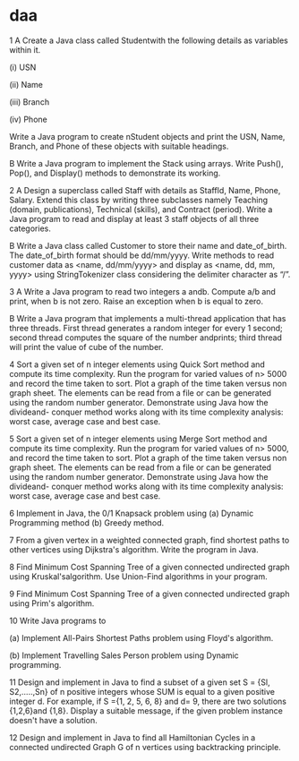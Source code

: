 # daa

1 A Create a Java class called Studentwith the following details as variables within it.

(i) USN

(ii) Name

(iii) Branch

(iv) Phone

Write a Java program to create nStudent objects and print the USN, Name, Branch, and Phone of these objects with suitable headings.

B Write a Java program to implement the Stack using arrays. Write Push(), Pop(), and Display() methods to demonstrate its working.


2 A Design a superclass called Staff with details as StaffId, Name, Phone, Salary. Extend this class by writing three subclasses namely Teaching (domain, publications), Technical (skills), and Contract (period). Write a Java program to read and display at least 3 staff objects of all three categories.

B Write a Java class called Customer to store their name and date_of_birth. The date_of_birth format should be dd/mm/yyyy. Write methods to read customer data as <name, dd/mm/yyyy> and display as <name, dd, mm, yyyy> using StringTokenizer class considering the delimiter character as “/”.


3 A Write a Java program to read two integers a andb. Compute a/b and print, when b is not zero. Raise an exception when b is equal to zero.

B Write a Java program that implements a multi-thread application that has three threads. First thread generates a random integer for every 1 second; second thread computes the square of the number andprints; third thread will print the value of cube of the number.


4 Sort a given set of n integer elements using Quick Sort method and compute its time complexity. Run the program for varied values of n> 5000 and record the time taken to sort. Plot a graph of the time taken versus non graph sheet. The elements can be read from a file or can be generated using the random number generator. Demonstrate using Java how the divideand- conquer method works along with its time complexity analysis: worst case, average case and best case.


5 Sort a given set of n integer elements using Merge Sort method and compute its time complexity. Run the program for varied values of n> 5000, and record the time taken to sort. Plot a graph of the time taken versus non graph sheet. The elements can be read from a file or can be generated using the random number generator. Demonstrate using Java how the divideand- conquer method works along with its time complexity analysis: worst case, average case and best case.


6 Implement in Java, the 0/1 Knapsack problem using (a) Dynamic Programming method (b) Greedy method.


7 From a given vertex in a weighted connected graph, find shortest paths to other vertices using Dijkstra's algorithm. Write the program in Java.


8 Find Minimum Cost Spanning Tree of a given connected undirected graph using Kruskal'salgorithm. Use Union-Find algorithms in your program.


9 Find Minimum Cost Spanning Tree of a given connected undirected graph using Prim's algorithm.


10 Write Java programs to

(a) Implement All-Pairs Shortest Paths problem using Floyd's algorithm.

(b) Implement Travelling Sales Person problem using Dynamic programming.


11 Design and implement in Java to find a subset of a given set S = {Sl, S2,.....,Sn} of n positive integers whose SUM is equal to a given positive integer d. For example, if S ={1, 2, 5, 6, 8} and d= 9, there are two solutions {1,2,6}and {1,8}. Display a suitable message, if the given problem instance doesn't have a solution.


12 Design and implement in Java to find all Hamiltonian Cycles in a connected undirected Graph G of n vertices using backtracking principle.
